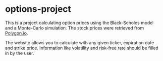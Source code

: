 # options-project

This is a project calculating option prices using the Black-Scholes model and a Monte-Carlo simulation. The stock prices were retrieved from [Polygon.io](https://polygon.io/).

The website allows you to calculate with any given ticker, expiration date and strike price. Information like volatility and risk-free rate should be filled in by the user.
